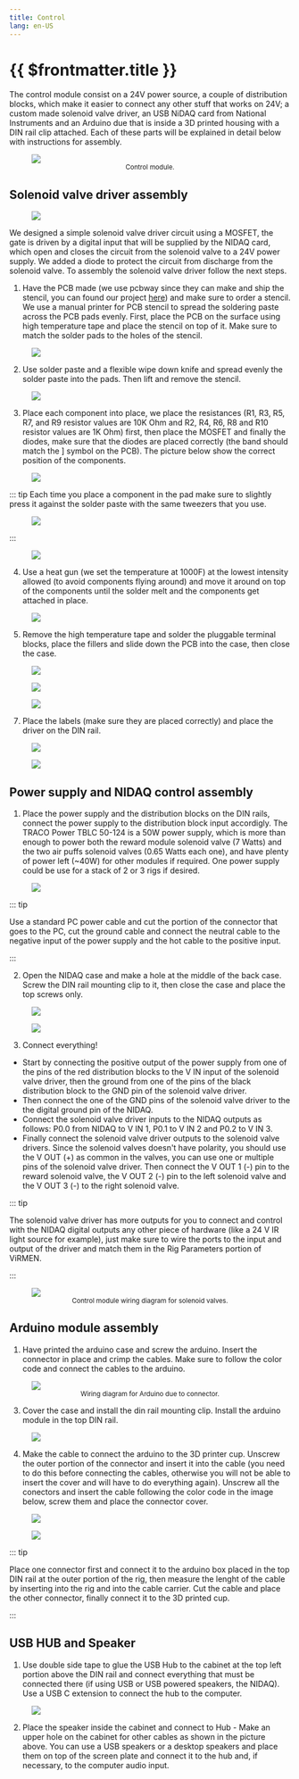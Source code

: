 ```yaml
---
title: Control
lang: en-US
---
```


# {{ $frontmatter.title }}

The control module consist on a 24V power source, a couple of distribution blocks, which make it easier to connect any other stuff that works on 24V; a custom made solenoid valve driver, an USB NiDAQ card from National Instruments and an Arduino due that is inside a 3D printed housing with a DIN rail clip attached. Each of these parts will be explained in detail below with instructions for assembly.

<figure>
  <img src='./assets/images/control/control-1.png'>
  <center><figcaption><small>Control module.</small></figcaption></center>
</figure>

## Solenoid valve driver assembly

<figure>
  <img src='./assets/images/control/control-assembly-1.png'>
</figure>

We designed a simple solenoid valve driver circuit using a MOSFET, the gate is driven by a digital input that will be supplied by the NIDAQ card, which open and closes the circuit from the solenoid valve to a 24V power supply. We added a diode to protect the circuit from discharge from the solenoid valve. To assembly the solenoid valve driver follow the next steps.


1. Have the PCB made (we use pcbway since they can make and ship the stencil, you can found our project [here](https://www.pcbway.com/project/shareproject/Simple_Solenoid_valve_driver_1340eb55.html)) and make sure to order a stencil. We use a manual printer for PCB stencil to spread the soldering paste across the PCB pads evenly. First, place the PCB on the surface using high temperature tape and place the stencil on top of it. Make sure to match the solder pads to the holes of the stencil.

<figure>
  <img src='./assets/images/control/control-assembly-2.png'>
</figure>

2. Use solder paste and a flexible wipe down knife and spread evenly the solder paste into the pads. Then lift and remove the stencil.

<figure>
  <img src='./assets/images/control/control-assembly-3.png'>
</figure>

3. Place each component into place, we place the resistances (R1, R3, R5, R7, and R9 resistor values are 10K Ohm and R2, R4, R6, R8 and R10 resistor values are 1K Ohm) first, then place the MOSFET and finally the diodes, make sure that the diodes are placed correctly (the band should match the ] symbol on the PCB). The picture below show the correct position of the components.

<figure>
  <img src='./assets/images/control/control-assembly-21.png'>
</figure>

::: tip
 Each time you place a component in the pad make sure to slightly press it against the solder paste with the same tweezers that you use.

 <figure>
  <img src='./assets/images/control/control-assembly-4.png'>
 </figure>
:::

<figure>
  <img src='./assets/images/control/control-assembly-5.png'>
</figure>

4. Use a heat gun (we set the temperature at 1000F) at the lowest intensity allowed (to avoid components flying around) and move it around on top of the components until the solder melt and the components get attached in place.

<figure>
  <img src='./assets/images/control/control-assembly-6.png'>
</figure>

5. Remove the high temperature tape and solder the pluggable terminal blocks, place the fillers and slide down the PCB into the case, then close the case.

<figure>
  <img src='./assets/images/control/control-assembly-7.png'>
</figure>

<figure>
  <img src='./assets/images/control/control-assembly-8.png'>
</figure>

<figure>
  <img src='./assets/images/control/control-assembly-9.png'>
</figure>

7. Place the labels (make sure they are placed correctly) and place the driver on the DIN rail.

<figure>
  <img src='./assets/images/control/control-assembly-10.png'>
</figure>

<figure>
  <img src='./assets/images/control/control-assembly-11.png'>
</figure>

## Power supply and NIDAQ control assembly

1. Place the power supply and the distribution blocks on the DIN rails, connect the power supply to the distribution block input accordigly. The TRACO Power TBLC 50-124 is a 50W power supply, which is more than enough to power both the reward module solenoid valve (7 Watts) and the two air puffs solenoid valves (0.65 Watts each one), and have plenty of power left (~40W) for other modules if required. One power supply could be use for a stack of 2 or 3 rigs if desired.

<figure>
  <img src='./assets/images/control/control-assembly-12.png'>
</figure>

::: tip

Use a standard PC power cable and cut the portion of the connector that goes to the PC, cut the ground cable and connect the neutral cable to the negative input of the power supply and the hot cable to the positive input.

:::

2. Open the NIDAQ case and make a hole at the middle of the back case. Screw the DIN rail mounting clip to it, then close the case and place the top screws only.

<figure>
  <img src='./assets/images/control/control-assembly-13.png'>
</figure>

<figure>
  <img src='./assets/images/control/control-assembly-14.png'>
</figure>

3. Connect everything!
  * Start by connecting the positive output of the power supply from one of the pins of the red distribution blocks to the V IN input of the solenoid valve driver, then the ground from one of the pins of the black distribution block to the GND pin of the solenoid valve driver.
  * Then connect the one of the GND pins of the solenoid valve driver to the the digital ground pin of the NIDAQ.
  * Connect the solenoid valve driver inputs to the NIDAQ outputs as follows: P0.0 from NIDAQ to V IN 1, P0.1 to V IN 2 and P0.2 to V IN 3.
  * Finally connect the solenoid valve driver outputs to the solenoid valve drivers. Since the solenoid valves doesn't have polarity, you should use the V OUT (+) as common in the valves, you can use one or multiple pins of the solenoid valve driver. Then connect the V OUT 1 (-) pin to the reward solenoid valve, the V OUT 2 (-) pin to the left solenoid valve and the V OUT 3 (-) to the right solenoid valve.

::: tip

The solenoid valve driver has more outputs for you to connect and control with the NIDAQ digital outputs any other piece of hardware (like a 24 V IR light source for example), just make sure to wire the ports to the input and output of the driver and match them in the Rig Parameters portion of ViRMEN.

:::

<figure>
  <img src='./assets/images/control/control-assembly-15.png'>
  <center><figcaption><small>Control module wiring diagram for solenoid valves.</small></figcaption></center>
</figure>

## Arduino module assembly

1. Have printed the arduino case and screw the arduino. Insert the connector in place and crimp the cables. Make sure to follow the color code and connect the cables to the arduino.

<figure>
  <img src='./assets/images/control/control-assembly-16.png'>
  <center><figcaption><small>Wiring diagram for Arduino due to connector.</small></figcaption></center>
</figure>

3. Cover the case and install the din rail mounting clip. Install the arduino module in the top DIN rail.

<figure>
  <img src='./assets/images/control/control-assembly-17.png'>
</figure>

4. Make the cable to connect the arduino to the 3D printer cup. Unscrew the outer portion of the connector and insert it into the cable (you need to do this before connecting the cables, otherwise you will not be able to insert the cover and will have to do everything again). Unscrew all the conectors and insert the cable following the color code in the image below, screw them and place the connector cover.

<figure>
  <img src='./assets/images/control/control-assembly-18.png'>
</figure>

<figure>
  <img src='./assets/images/control/control-assembly-19.png'>
</figure>

::: tip

Place one connector first and connect it to the arduino box placed in the top DIN rail at the outer portion of the rig, then measure the lenght of the cable by inserting into the rig and into the cable carrier. Cut the cable and place the other connector, finally connect it to the 3D printed cup.

:::

## USB HUB and Speaker

1. Use double side tape to glue the USB Hub to the cabinet at the top left portion above the DIN rail and connect everything that must be connected there (if using USB or USB powered speakers, the NIDAQ). Use a USB C extension to connect the hub to the computer.

<figure>
  <img src='./assets/images/control/control-assembly-20.png'>
</figure>

2. Place the speaker inside the cabinet and connect to Hub - Make an upper hole on the cabinet for other cables as shown in the picture above. You can use a USB speakers or a desktop speakers and place them on top of the screen plate and connect it to the hub and, if necessary, to the computer audio input.